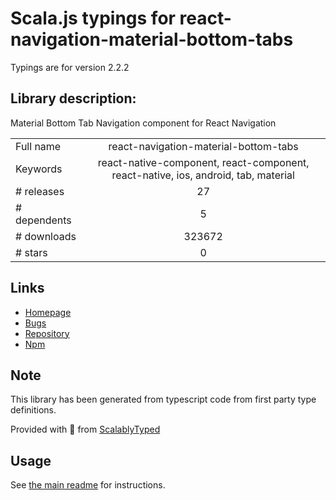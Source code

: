 
# Scala.js typings for react-navigation-material-bottom-tabs

Typings are for version 2.2.2

## Library description:
Material Bottom Tab Navigation component for React Navigation

|                    |                 |
| ------------------ | :-------------: |
| Full name          | react-navigation-material-bottom-tabs |
| Keywords           | react-native-component, react-component, react-native, ios, android, tab, material |
| # releases         | 27 |
| # dependents       | 5 |
| # downloads        | 323672 |
| # stars            | 0 |

## Links
- [Homepage](https://github.com/react-navigation/react-navigation-material-bottom-tabs#readme)
- [Bugs](https://github.com/react-navigation/react-navigation-material-bottom-tabs/issues)
- [Repository](https://github.com/react-navigation/react-navigation-material-bottom-tabs)
- [Npm](https://www.npmjs.com/package/react-navigation-material-bottom-tabs)
    


## Note
This library has been generated from typescript code from first party type definitions.

Provided with :purple_heart: from [ScalablyTyped](https://github.com/oyvindberg/ScalablyTyped)

## Usage
See [the main readme](../../readme.md) for instructions.



